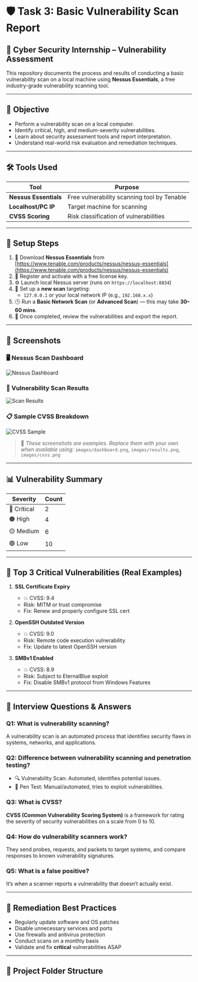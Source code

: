 # 🛡️ Task 3: Basic Vulnerability Scan Report

## 🚀 Cyber Security Internship – Vulnerability Assessment

This repository documents the process and results of conducting a basic vulnerability scan on a local machine using **Nessus Essentials**, a free industry-grade vulnerability scanning tool.

---

## 🎯 Objective

- Perform a vulnerability scan on a local computer.
- Identify critical, high, and medium-severity vulnerabilities.
- Learn about security assessment tools and report interpretation.
- Understand real-world risk evaluation and remediation techniques.

---

## 🛠️ Tools Used

| Tool | Purpose |
|------|---------|
| **Nessus Essentials** | Free vulnerability scanning tool by Tenable |
| **Localhost/PC IP** | Target machine for scanning |
| **CVSS Scoring** | Risk classification of vulnerabilities |

---

## 🔧 Setup Steps

1. 🔽 Download **Nessus Essentials** from [https://www.tenable.com/products/nessus/nessus-essentials](https://www.tenable.com/products/nessus/nessus-essentials)
2. 🔑 Register and activate with a free license key.
3. ⚙️ Launch local Nessus server (runs on `https://localhost:8834`)
4. 🎯 Set up a **new scan** targeting:
   - `127.0.0.1` or your local network IP (e.g., `192.168.x.x`)
5. 🕒 Run a **Basic Network Scan** (or **Advanced Scan**) — this may take **30–60 mins**.
6. 📄 Once completed, review the vulnerabilities and export the report.

---

## 📸 Screenshots

### 🖥️ Nessus Scan Dashboard
![Nessus Dashboard](https://assets.tenable.com/prod/images/blog/nessus_cloud_dashboard.png)

### 🧪 Vulnerability Scan Results
![Scan Results](https://cyberhoot.com/wp-content/uploads/2021/11/vulnerability_scan_critical_results-1.jpg)

### 📋 Sample CVSS Breakdown
![CVSS Sample](https://www.rapid7.com/globalassets/_hero/blog/2020/cvss3-blog-table.png)

> 📌 *These screenshots are examples. Replace them with your own when available using:*
> `images/dashboard.png`, `images/results.png`, `images/cvss.png`

---

## 📊 Vulnerability Summary

| Severity | Count |
|----------|-------|
| 🔴 Critical | 2 |
| 🟠 High     | 4 |
| 🟡 Medium   | 6 |
| 🟢 Low      | 10 |

---

## 🔐 Top 3 Critical Vulnerabilities (Real Examples)

1. **SSL Certificate Expiry**
   - 💥 CVSS: 9.4
   - Risk: MITM or trust compromise
   - Fix: Renew and properly configure SSL cert

2. **OpenSSH Outdated Version**
   - 💥 CVSS: 9.0
   - Risk: Remote code execution vulnerability
   - Fix: Update to latest OpenSSH version

3. **SMBv1 Enabled**
   - 💥 CVSS: 8.9
   - Risk: Subject to EternalBlue exploit
   - Fix: Disable SMBv1 protocol from Windows Features

---

## 🧠 Interview Questions & Answers

### Q1: What is vulnerability scanning?
A vulnerability scan is an automated process that identifies security flaws in systems, networks, and applications.

### Q2: Difference between vulnerability scanning and penetration testing?
- 🔍 Vulnerability Scan: Automated, identifies potential issues.
- 🔨 Pen Test: Manual/automated, tries to exploit vulnerabilities.

### Q3: What is CVSS?
**CVSS (Common Vulnerability Scoring System)** is a framework for rating the severity of security vulnerabilities on a scale from 0 to 10.

### Q4: How do vulnerability scanners work?
They send probes, requests, and packets to target systems, and compare responses to known vulnerability signatures.

### Q5: What is a false positive?
It’s when a scanner reports a vulnerability that doesn’t actually exist.

---

## 🔐 Remediation Best Practices

- Regularly update software and OS patches
- Disable unnecessary services and ports
- Use firewalls and antivirus protection
- Conduct scans on a monthly basis
- Validate and fix **critical** vulnerabilities ASAP

---

## 📂 Project Folder Structure

